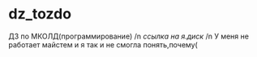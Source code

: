 # dz_tozdo
ДЗ по МКОЛД(программирование) /n
*ссылка на я.диск* /n
У меня не работает майстем и я так и не смогла понять,почему(
